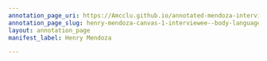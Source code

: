 ```yaml
---
annotation_page_uri: https://Amcclu.github.io/annotated-mendoza-interview/annotations/henry-mendoza-canvas-1-interviewee--body-language--eye-contact---forthcomingness--reminiscing-.json
annotation_page_slug: henry-mendoza-canvas-1-interviewee--body-language--eye-contact---forthcomingness--reminiscing-
layout: annotation_page
manifest_label: Henry Mendoza

---
```

